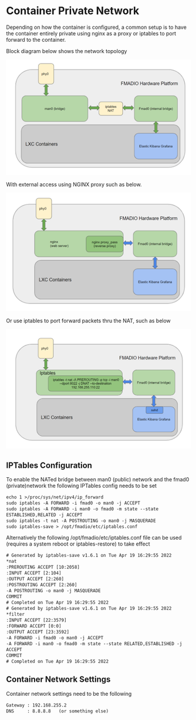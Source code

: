 # Container Private Network

Depending on how the container is configured, a common setup is to have the container entirely private using nginx as a proxy or iptables to port forward to the container.&#x20;

Block diagram below shows the network topology

![Private LXC Networking](<../.gitbook/assets/image (130).png>)

With external access using NGINX proxy such as below.

![FMADIO NGINX Proxy to Private Container](<../.gitbook/assets/image (124).png>)

Or use iptables to port forward packets thru the NAT, such as below

![FMADIO  Private Container Port Forwarding](<../.gitbook/assets/image (120).png>)

## IPTables Configuration

To enable the NATed bridge between man0 (public) network and the fmad0 (private)network the following IPTables config needs to be set

```
echo 1 >/proc/sys/net/ipv4/ip_forward
sudo iptables -A FORWARD -i fmad0 -o man0 -j ACCEPT
sudo iptables -A FORWARD -i man0 -o fmad0 -m state --state ESTABLISHED,RELATED -j ACCEPT
sudo iptables -t nat -A POSTROUTING -o man0 -j MASQUERADE
sudo iptables-save > /opt/fmadio/etc/iptables.conf
```

Alternatively the following /opt/fmadio/etc/iptables.conf file can be used (requires a system reboot or iptables-restore) to take effect

```
# Generated by iptables-save v1.6.1 on Tue Apr 19 16:29:55 2022
*nat
:PREROUTING ACCEPT [10:2058]
:INPUT ACCEPT [2:104]
:OUTPUT ACCEPT [2:260]
:POSTROUTING ACCEPT [2:260]
-A POSTROUTING -o man0 -j MASQUERADE
COMMIT
# Completed on Tue Apr 19 16:29:55 2022
# Generated by iptables-save v1.6.1 on Tue Apr 19 16:29:55 2022
*filter
:INPUT ACCEPT [22:3579]
:FORWARD ACCEPT [0:0]
:OUTPUT ACCEPT [23:3592]
-A FORWARD -i fmad0 -o man0 -j ACCEPT
-A FORWARD -i man0 -o fmad0 -m state --state RELATED,ESTABLISHED -j ACCEPT
COMMIT
# Completed on Tue Apr 19 16:29:55 2022

```

## Container Network Settings

Container network settings need to be the following

```
Gateway : 192.168.255.2
DNS     : 8.8.8.8   (or something else)
```
